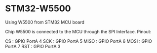# STM32-W5500
Using W5500 from STM32 MCU board

Chip W5500 is connected to the MCU through the SPI Interface. Pinout:

CS   : GPIO PortA 4
SCK  : GPIO PortA 5
MISO : GPIO PortA 6
MOSI : GPIO PortA 7
RST  : GPIO PortA 3

